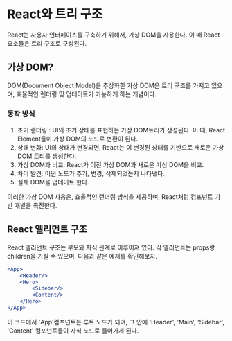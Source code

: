 # React와 트리 구조

React는 사용자 인터페이스를 구축하기 위해서, 가상 DOM을 사용한다. 이 때 React 요소들은 트리 구조로 구성된다.

## 가상 DOM?

DOM(Document Object Model)을 추상화한 가상 DOM은 트리 구조를 가지고 있으며, 효율적인 렌더링 및 업데이트가 가능하게 하는 개념이다.

### 동작 방식

1. 초기 랜더링 : UI의 초기 상태를 표현하는 가상 DOM트리가 생성된다. 이 때, React Element들이 가상 DOM의 노드로 변환이 된다.
2. 상태 변화: UI의 상태가 변경되면, React는 이 변경된 상태를 기반으로 새로운 가상 DOM 트리를 생성한다.
3. 가상 DOM과 비교: React가 이전 가상 DOM과 새로운 가상 DOM을 비교.
4. 차이 발견: 어떤 노드가 추가, 변경, 삭제되었는지 나타낸다.
5. 실제 DOM을 업데이트 한다.

이러한 가상 DOM 사용은, 효율적인 랜더링 방식을 제공하며, React처럼 컴포넌트 기반 개발을 촉진한다. 



## React 엘리먼트 구조

React 엘리먼트 구조는 부모와 자식 관계로 이루어져 있다. 각 엘리먼트는 props랑 children을 가질 수 있으며, 다음과 같은 예제를 확인해보자.

```jsx
<App>
	<Header/>
	<Hero>
		<Sidebar/>
		<Content/>
	</Hero>
</App>
```

이 코드에서 'App'컴포넌트는 루트 노드가 되며, 그 안에 'Header', 'Main', 'Sidebar', 'Content' 컴포넌트들이 자식 노드로 들어가게 된다.